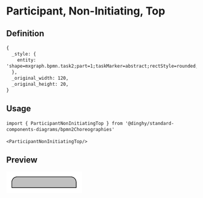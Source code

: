# Participant, Non-Initiating, Top

## Definition

```
{
  _style: { 
    entity: 'shape=mxgraph.bpmn.task2;part=1;taskMarker=abstract;rectStyle=rounded;bottomRightStyle=square;bottomLeftStyle=square;fillColor=#C0C0C0;whiteSpace=wrap;html=1;',
  },
  _original_width: 120,
  _original_height: 20,
}
```

## Usage

```
import { ParticipantNonInitiatingTop } from '@dinghy/standard-components-diagrams/bpmn2Choreographies'

<ParticipantNonInitiatingTop/>
```

## Preview

<img src="./participant-non-initiating-top.png" width="200"/>
